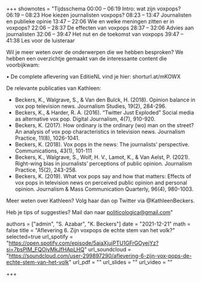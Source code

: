 +++
shownotes =  "Tijdsschema
00:00 – 06:19 Intro: wat zijn voxpops?
06:19 – 08:23 Hoe kiezen journalisten voxpops?
08:23 – 13:47 Journalisten en publieke opinie
13:47 – 22:06 Wie en welke meningen zitten er in voxpops?
22:06 – 28:37 De effecten van voxpops
28:37 – 32:06 Advies aan journalisten
32:06 – 39:47 Het nut en de toekomst van voxpops
39:47 – 41:38 Les voor de luisteraar

Wil je meer weten over de onderwerpen die we hebben besproken? We hebben een overzichtje gemaakt van de interessante content die voorbijkwam:

• De complete aflevering van EditieNL vind je hier: shorturl.at/mKOWX

De relevante publicaties van Kathleen:

- Beckers, K., Walgrave, S., & Van den Bulck, H. (2018). Opinion balance in vox pop television news. Journalism Studies, 19(2), 284-296.
- Beckers, K., & Harder, R. A. (2016). “Twitter Just Exploded” Social media as alternative vox pop. Digital Journalism, 4(7), 910-920.
- Beckers, K. (2017). How ordinary is the ordinary (wo) man on the street? An analysis of vox pop characteristics in television news. Journalism Practice, 11(8), 1026-1041.
- Beckers, K. (2018). Vox pops in the news: The journalists’ perspective. Communications, 43(1), 101-111
- Beckers, K., Walgrave, S., Wolf, H. V., Lamot, K., & Van Aelst, P. (2021). Right-wing bias in journalists’ perceptions of public opinion. Journalism Practice, 15(2), 243-258.
- Beckers, K. (2019). What vox pops say and how that matters: Effects of vox pops in television news on perceived public opinion and personal opinion. Journalism & Mass Communication Quarterly, 96(4), 980-1003.

Meer weten over Kathleen? Volg haar dan op Twitter via @KathleenBeckers.

Heb je tips of suggesties? Mail dan naar politicologica@gmail.com"

authors = ["admin", "S. Azabar", "K. Beckers"]
date = "2021-12-21"
math = false
title = "Aflevering 6. Zijn voxpops de echte stem van het volk?"
selected=true
url_spotify = "https://open.spotify.com/episode/5aiaXjujPTU1GFrGOyejYz?si=7bsPlM_FQOiyMkJfHApLHQ"
url_soundcloud = "https://soundcloud.com/user-299897290/aflevering-6-zijn-vox-pops-de-echte-stem-van-het-volk"
url_pdf = ""
url_slides = ""
url_video = ""



+++
